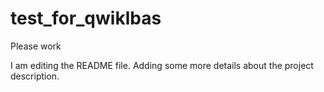 # test_for_qwiklbas
Please work

I am editing the README file. Adding some more details about the project description.
